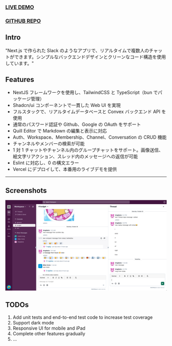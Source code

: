 ### [LIVE DEMO](https://slack-clone-ebon-phi.vercel.app/)

### [GITHUB REPO](https://github.com/lengdaxia/slack-clone)

## Intro

"Next.js で作られた Slack のようなアプリで、リアルタイムで複数人のチャットができます。シンプルなバックエンドデザインとクリーンなコード構造を使用しています。"

## Features

- NextJS フレームワークを使用し、TailwindCSS と TypeScript（bun でパッケージ管理）
- Shadcn/ui コンポーネントで一貫した Web UI を実現
- フルスタックで、リアルタイムデータベースと Convex バックエンド API を使用
- 通常のパスワード認証や Github、Google の OAuth をサポート
- Quill Editor で Markdown の編集と表示に対応
- Auth、Workspace、Membership、Channel、Conversation の CRUD 機能
- チャンネルやメンバーの検索が可能
- 1 対 1 チャットやチャンネル内のグループチャットをサポート。画像送信、絵文字リアクション、スレッド内のメッセージへの返信が可能
- Eslint に対応し、0 の構文エラー
- Vercel にデプロイして、本番用のライブデモを提供

---

## Screenshots

![home-0](./screenshots/home-0.png)

## TODOs

1. Add unit tests and end-to-end test code to increase test coverage
2. Support dark mode
3. Responsive UI for mobile and iPad
4. Complete other features gradually
5. ...

